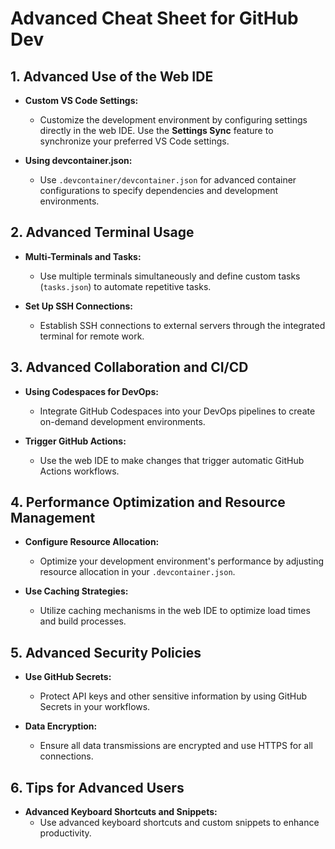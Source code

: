 # Advanced Cheat Sheet for GitHub Dev



## 1. Advanced Use of the Web IDE

- **Custom VS Code Settings:**
  - Customize the development environment by configuring settings directly in the web IDE. Use the **Settings Sync** feature to synchronize your preferred VS Code settings.

- **Using devcontainer.json:**
  - Use `.devcontainer/devcontainer.json` for advanced container configurations to specify dependencies and development environments.

## 2. Advanced Terminal Usage

- **Multi-Terminals and Tasks:**
  - Use multiple terminals simultaneously and define custom tasks (`tasks.json`) to automate repetitive tasks.

- **Set Up SSH Connections:**
  - Establish SSH connections to external servers through the integrated terminal for remote work.

## 3. Advanced Collaboration and CI/CD

- **Using Codespaces for DevOps:**
  - Integrate GitHub Codespaces into your DevOps pipelines to create on-demand development environments.

- **Trigger GitHub Actions:**
  - Use the web IDE to make changes that trigger automatic GitHub Actions workflows.

## 4. Performance Optimization and Resource Management

- **Configure Resource Allocation:**
  - Optimize your development environment's performance by adjusting resource allocation in your `.devcontainer.json`.

- **Use Caching Strategies:**
  - Utilize caching mechanisms in the web IDE to optimize load times and build processes.

## 5. Advanced Security Policies

- **Use GitHub Secrets:**
  - Protect API keys and other sensitive information by using GitHub Secrets in your workflows.

- **Data Encryption:**
  - Ensure all data transmissions are encrypted and use HTTPS for all connections.

## 6. Tips for Advanced Users

- **Advanced Keyboard Shortcuts and Snippets:**
  - Use advanced keyboard shortcuts and custom snippets to enhance productivity.
